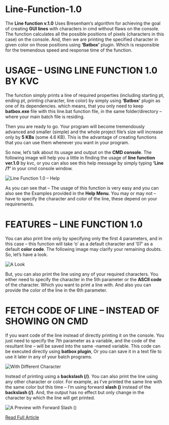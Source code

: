 # Line-Function-1.0
The **Line function v.1.0** Uses Bresenham’s algorithm for achieving the goal of creating **GUI lines** with characters in cmd without flaws on the console. The function calculates all the possible positions of pixels (characters in this case) on the console.  And, then we are printing the specified character in given color on those positions using **‘Batbox’** plugin. Which is responsible for the tremendous speed and response time of the function.

# USAGE – USING LINE FUNCTION 1.0 BY KVC
The function simply prints a line of required properties (including starting pt, ending pt, printing character, line color) by simply using **‘Batbox’** plugin as one of its dependencies. which means, that you only need to keep **batbox.exe** file with this line.bat function file, in the same folder/directory – where your main batch file is residing.

Then you are ready to go. Your program will become tremendously advanced and smaller (simple) and the whole project file’s size will increase only by **5 KBs** (some 4.6 KB). This is the advantage of creating functions that you can use them whenever you want in your program.

So now, let’s talk about its usage and output on the **CMD console**. The following image will help you a little in finding the usage of **line function ver.1.0** by kvc, or you can also see this help message by simply typing **‘Line /?’** in your cmd console window.

![Line Function 1.0 – Help](https://i2.wp.com/www.thebateam.org/wp-content/uploads/2020/01/Line-Function-1.0-Help.png?w=702&ssl=1)

As you can see that – The usage of this function is very easy and you can also see the Examples provided in the **Help Menu**. You may or may not – have to specify the character and color of the line, these depend on your requirements.

# FEATURES – LINE FUNCTION 1.0
You can also print line only by specifying only the first 4 parameters, and in this case – this function will take ‘o’ as a default character and ‘07’ as a default **color code**. The following image may clarify your remaining doubts. So, let’s have a look.

![A Look](https://i1.wp.com/www.thebateam.org/wp-content/uploads/2018/12/7-4-1.png?w=702&ssl=1)

But, you can also print the line using any of your required characters. You either need to specify the character in the 5th parameter or the **ASCII code** of the character. Which you want to print a line with. And also you can provide the color of the line in the 6th parameter.

# FETCH CODE OF LINE – INSTEAD OF SHOWING ON CMD
If you want code of the line instead of directly printing it on the console. You just need to specify the 7th parameter as a variable, and the code of the resultant line – will be saved into the same -named variable. This code can be executed directly using **batbox plugin**, Or you can save it in a text file to use it later in any of your batch programs.

![With Different Character](https://i1.wp.com/www.thebateam.org/wp-content/uploads/2018/12/7-5.png?w=702&ssl=1)

Instead of printing using a **backslash (/)**. You can also print the line using any other character or color. For example, as I’ve printed the same line with the same color but this time – I’m using forward **slash (\)** instead of the **backslash (/)**. And, the output has no effect but only change in the character by which the line will get printed.
 
![A Preview with Forward Slash (\)](https://i0.wp.com/www.thebateam.org/wp-content/uploads/2018/12/7-6.png?w=702&ssl=1)

[Read Full Article](https://www.thebateam.org/2020/01/line-function-v-1-0-by-kvc/)
